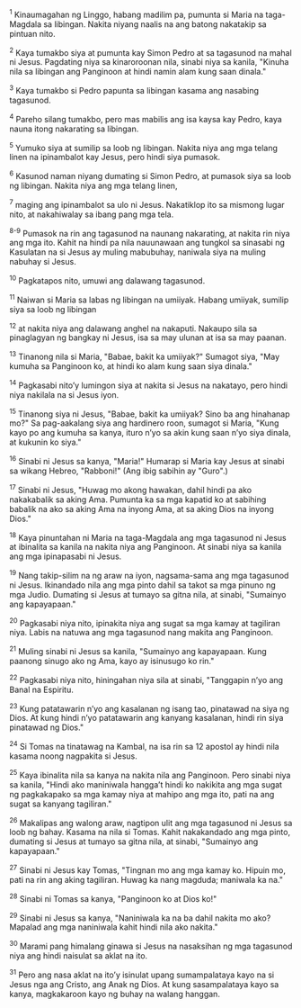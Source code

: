 <sup>1</sup>
Kinaumagahan ng Linggo, habang madilim pa, pumunta si Maria na taga-Magdala sa libingan. Nakita niyang naalis na ang batong nakatakip sa pintuan nito. 

<sup>2</sup>
Kaya tumakbo siya at pumunta kay Simon Pedro at sa tagasunod na mahal ni Jesus. Pagdating niya sa kinaroroonan nila, sinabi niya sa kanila, "Kinuha nila sa libingan ang Panginoon at hindi namin alam kung saan dinala." 

<sup>3</sup>
Kaya tumakbo si Pedro papunta sa libingan kasama ang nasabing tagasunod. 

<sup>4</sup>
Pareho silang tumakbo, pero mas mabilis ang isa kaysa kay Pedro, kaya nauna itong nakarating sa libingan. 

<sup>5</sup>
Yumuko siya at sumilip sa loob ng libingan. Nakita niya ang mga telang linen na ipinambalot kay Jesus, pero hindi siya pumasok. 

<sup>6</sup>
Kasunod naman niyang dumating si Simon Pedro, at pumasok siya sa loob ng libingan. Nakita niya ang mga telang linen, 

<sup>7</sup>
maging ang ipinambalot sa ulo ni Jesus. Nakatiklop ito sa mismong lugar nito, at nakahiwalay sa ibang pang mga tela.

<sup>8-9</sup>
Pumasok na rin ang tagasunod na naunang nakarating, at nakita rin niya ang mga ito. Kahit na hindi pa nila nauunawaan ang tungkol sa sinasabi ng Kasulatan na si Jesus ay muling mabubuhay, naniwala siya na muling nabuhay si Jesus. 

<sup>10</sup>
Pagkatapos nito, umuwi ang dalawang tagasunod.

<sup>11</sup>
Naiwan si Maria sa labas ng libingan na umiiyak. Habang umiiyak, sumilip siya sa loob ng libingan 

<sup>12</sup>
at nakita niya ang dalawang anghel na nakaputi. Nakaupo sila sa pinaglagyan ng bangkay ni Jesus, isa sa may ulunan at isa sa may paanan. 

<sup>13</sup>
Tinanong nila si Maria, "Babae, bakit ka umiiyak?" Sumagot siya, "May kumuha sa Panginoon ko, at hindi ko alam kung saan siya dinala." 

<sup>14</sup>
Pagkasabi nitoʼy lumingon siya at nakita si Jesus na nakatayo, pero hindi niya nakilala na si Jesus iyon. 

<sup>15</sup>
Tinanong siya ni Jesus, "Babae, bakit ka umiiyak? Sino ba ang hinahanap mo?" Sa pag-aakalang siya ang hardinero roon, sumagot si Maria, "Kung kayo po ang kumuha sa kanya, ituro nʼyo sa akin kung saan nʼyo siya dinala, at kukunin ko siya." 

<sup>16</sup>
Sinabi ni Jesus sa kanya, "Maria!" Humarap si Maria kay Jesus at sinabi sa wikang Hebreo, "Rabboni!" (Ang ibig sabihin ay "Guro".) 

<sup>17</sup>
Sinabi ni Jesus, "Huwag mo akong hawakan, dahil hindi pa ako nakakabalik sa aking Ama. Pumunta ka sa mga kapatid ko at sabihing babalik na ako sa aking Ama na inyong Ama, at sa aking Dios na inyong Dios." 

<sup>18</sup>
Kaya pinuntahan ni Maria na taga-Magdala ang mga tagasunod ni Jesus at ibinalita sa kanila na nakita niya ang Panginoon. At sinabi niya sa kanila ang mga ipinapasabi ni Jesus.

<sup>19</sup>
Nang takip-silim na ng araw na iyon, nagsama-sama ang mga tagasunod ni Jesus. Ikinandado nila ang mga pinto dahil sa takot sa mga pinuno ng mga Judio. Dumating si Jesus at tumayo sa gitna nila, at sinabi, "Sumainyo ang kapayapaan." 

<sup>20</sup>
Pagkasabi niya nito, ipinakita niya ang sugat sa mga kamay at tagiliran niya. Labis na natuwa ang mga tagasunod nang makita ang Panginoon. 

<sup>21</sup>
Muling sinabi ni Jesus sa kanila, "Sumainyo ang kapayapaan. Kung paanong sinugo ako ng Ama, kayo ay isinusugo ko rin." 

<sup>22</sup>
Pagkasabi niya nito, hiningahan niya sila at sinabi, "Tanggapin nʼyo ang Banal na Espiritu. 

<sup>23</sup>
Kung patatawarin nʼyo ang kasalanan ng isang tao, pinatawad na siya ng Dios. At kung hindi nʼyo patatawarin ang kanyang kasalanan, hindi rin siya pinatawad ng Dios." 

<sup>24</sup>
Si Tomas na tinatawag na Kambal, na isa rin sa 12 apostol ay hindi nila kasama noong nagpakita si Jesus. 

<sup>25</sup>
Kaya ibinalita nila sa kanya na nakita nila ang Panginoon. Pero sinabi niya sa kanila, "Hindi ako maniniwala hanggaʼt hindi ko nakikita ang mga sugat ng pagkakapako sa mga kamay niya at mahipo ang mga ito, pati na ang sugat sa kanyang tagiliran." 

<sup>26</sup>
Makalipas ang walong araw, nagtipon ulit ang mga tagasunod ni Jesus sa loob ng bahay. Kasama na nila si Tomas. Kahit nakakandado ang mga pinto, dumating si Jesus at tumayo sa gitna nila, at sinabi, "Sumainyo ang kapayapaan." 

<sup>27</sup>
Sinabi ni Jesus kay Tomas, "Tingnan mo ang mga kamay ko. Hipuin mo, pati na rin ang aking tagiliran. Huwag ka nang magduda; maniwala ka na." 

<sup>28</sup>
Sinabi ni Tomas sa kanya, "Panginoon ko at Dios ko!" 

<sup>29</sup>
Sinabi ni Jesus sa kanya, "Naniniwala ka na ba dahil nakita mo ako? Mapalad ang mga naniniwala kahit hindi nila ako nakita." 

<sup>30</sup>
Marami pang himalang ginawa si Jesus na nasaksihan ng mga tagasunod niya ang hindi naisulat sa aklat na ito. 

<sup>31</sup>
Pero ang nasa aklat na itoʼy isinulat upang sumampalataya kayo na si Jesus nga ang Cristo, ang Anak ng Dios. At kung sasampalataya kayo sa kanya, magkakaroon kayo ng buhay na walang hanggan.